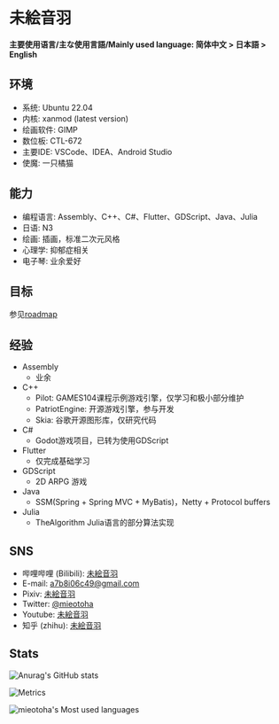 # 未絵音羽

__主要使用语言/主な使用言語/Mainly used language: 简体中文 > 日本語 > English__

## 环境

- 系统: Ubuntu 22.04
- 内核: xanmod (latest version)
- 绘画软件: GIMP
- 数位板: CTL-672
- 主要IDE: VSCode、IDEA、Android Studio
- 使魔: 一只橘猫

## 能力
- 编程语言: Assembly、C++、C#、Flutter、GDScript、Java、Julia
- 日语: N3
- 绘画: 插画，标准二次元风格
- 心理学: 抑郁症相关
- 电子琴: 业余爱好

## 目标

参见[roadmap](roadmap.md)

## 经验
- Assembly
    - 业余
- C++
    - Pilot: GAMES104课程示例游戏引擎，仅学习和极小部分维护
    - PatriotEngine: 开源游戏引擎，参与开发
    - Skia: 谷歌开源图形库，仅研究代码
- C#
    - Godot游戏项目，已转为使用GDScript
- Flutter
    - 仅完成基础学习
- GDScript
    - 2D ARPG 游戏
- Java
    - SSM(Spring + Spring MVC + MyBatis)，Netty + Protocol buffers
- Julia
    - TheAlgorithm Julia语言的部分算法实现

## SNS

- 哔哩哔哩 (Bilibili): [未絵音羽](https://space.bilibili.com/1596339900)
- E-mail: a7b8i06c49@gmail.com
- Pixiv: [未絵音羽](https://www.pixiv.net/users/51852549)
- Twitter: [@mieotoha](https://twitter.com/mieotoha)
- Youtube: [未絵音羽](https://youtube.com/channel/UC2mICe2PT6zs1pVG0jz-CvQ)
- 知乎 (zhihu): [未絵音羽](https://www.zhihu.com/people/luo-shi-lu-66)


## Stats

![Anurag's GitHub stats](https://github-readme-stats.vercel.app/api?username=mieotoha&show_icons=true&theme=cobalt)

![Metrics](https://metrics.lecoq.io/mieotoha?template=classic&config.timezone=Asia%2FShanghai)

![mieotoha's Most used languages](https://github-readme-stats.vercel.app/api/top-langs/?username=mieotoha&layout=compact&hide_border=true&langs_count=10)
